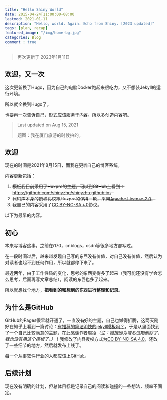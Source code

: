 ```yaml
---
title: "Hello Shiny World"
date: 2015-04-24T11:00:00+08:00
lastmod: 2021-01-11
description: "Hello, world. Again. Echo from Shiny. [2023 updated]"
tags: [plan, recap]
featured_image: "/img/home-bg.jpg"
categories: Blog
comment : true
---
```


> 再次更新于 2023年1月11日

## 欢迎，又一次

这次更新换了Hugo，因为自己的电脑Docker跑起来很吃力，又不想装Jekyll的运行环境。

所以就全换到Hugo了。

也要再一次告诉自己，形式应该服务于内容。所以多创造内容吧。

> Last updated on Aug 15, 2021
>
> 题图：我在厦门旅游的时候拍的。

## 欢迎

现在的时间是2021年8月15日，而我在更新自己的博客系统。

内容更新包括：

1. ~~模板我目前采用了Huxpro的主题，可以到GitHub上看到：<https://github.com/shinyzhu/shinyzhu.github.io>。~~
2. ~~代码库本身的授权协议跟Huxpro的保持一致，采用[Apache License 2.0](https://github.com/shinyzhu/shinyzhu.github.io/blob/master/LICENSE)。~~
3. 我自己的内容采用了[CC BY-NC-SA 4.0](https://creativecommons.org/licenses/by-nc-sa/4.0/)协议。

以下为最早的内容。

## 初心

本来写博客这事，之前在i170，cnblogs，csdn等很多地方都写过。

在一段时间过后，越来越发现自己写的东西没有价值，对自己没有价值，然后认为对读者也起不到任何作用，所以就都停下来了。

最近两年，由于工作性质的变化，思考的东西变得多了起来（我可能还没有学会怎么思考，后面再写文章总结），阅读的东西也多了起来。

所以就想找个地方，**把看到的和想到的东西进行整理和记录**。

## 为什么是GitHub

GitHub的Pages很早就开通了，一直没有好的主题，自己也懒得折腾，这两天刚好在知乎上看到一篇讨论：[有推荐的简洁明快的jekyll模板吗？](http://www.zhihu.com/question/20223939)，于是从里面找到了一个自己比较满意的主题，在此感谢作者~~周凌~~*（注：链接因为域名过期删除了，我也没有用这个模板了。）*！我修改了内容授权方式为[CC BY-NC-SA 4.0](https://creativecommons.org/licenses/by-nc-sa/4.0/)，还改了一些细节的地方，然后就发布上线了。

每一个从事软件行业的人都应该上GitHub。

## 后续计划

现在没有明确的计划，但总体目标是记录自己的阅读和碰撞的一些想法，频率不固定。